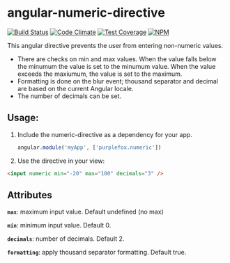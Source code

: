 # angular-numeric-directive

[![Build Status](https://travis-ci.org/epeschier/angular-numeric-directive.svg?branch=master)](http://travis-ci.org/epeschier/angular-numeric-directive)
[![Code Climate](https://codeclimate.com/github/epeschier/angular-numeric-directive/badges/gpa.svg)](https://codeclimate.com/github/epeschier/angular-numeric-directive)
[![Test Coverage](https://codeclimate.com/github/epeschier/angular-numeric-directive/badges/coverage.svg)](https://codeclimate.com/github/epeschier/angular-numeric-directive)
[![NPM](https://nodei.co/npm/angular-numeric-directive.png)](https://nodei.co/npm/angular-numeric-directive/)

This angular directive prevents the user from entering non-numeric values.

- There are checks on min and max values. When the value falls below the minumum the value is set to the minumum value. When the value exceeds the maxiumum, the value is set to the maximum.
- Formatting is done on the blur event; thousand separator and decimal are based on the current Angular locale.
- The number of decimals can be set.

## Usage:

1. Include the numeric-directive as a dependency for your app.

    ```js
    angular.module('myApp', ['purplefox.numeric'])
    ```
    
2. Use the directive in your view:

  ```html
  <input numeric min="-20" max="100" decimals="3" />
  ```
  
## Attributes

**`max`**: maximum input value. Default undefined (no max)

**`min`**: minimum input value. Default 0.

**`decimals`**: number of decimals. Default 2.

**`formatting`**: apply thousand separator formatting. Default true.
